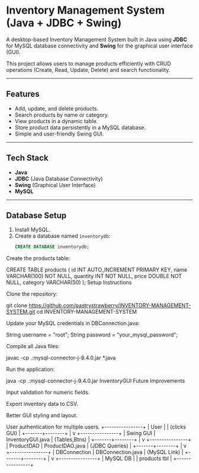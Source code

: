 # Inventory Management System (Java + JDBC + Swing)

A desktop-based Inventory Management System built in Java using **JDBC** for MySQL database connectivity and **Swing** for the graphical user interface (GUI).

This project allows users to manage products efficiently with CRUD operations (Create, Read, Update, Delete) and search functionality.

---

## Features

- Add, update, and delete products.
- Search products by name or category.
- View products in a dynamic table.
- Store product data persistently in a MySQL database.
- Simple and user-friendly Swing GUI.

---

## Tech Stack

- **Java**  
- **JDBC** (Java Database Connectivity)  
- **Swing** (Graphical User Interface)  
- **MySQL**  

---

## Database Setup

1. Install MySQL.  
2. Create a database named `inventorydb`:
   ```sql
   CREATE DATABASE inventorydb;
Create the products table:

CREATE TABLE products (
    id INT AUTO_INCREMENT PRIMARY KEY,
    name VARCHAR(100) NOT NULL,
    quantity INT NOT NULL,
    price DOUBLE NOT NULL,
    category VARCHAR(50)
);
Setup Instructions

Clone the repository:

git clone https://github.com/pastrystrawberry/INVENTORY-MANAGEMENT-SYSTEM.git
cd INVENTORY-MANAGEMENT-SYSTEM


Update your MySQL credentials in DBConnection.java:

String username = "root";
String password = "your_mysql_password";


Compile all Java files:

javac -cp .:mysql-connector-j-9.4.0.jar *.java


Run the application:

java -cp .:mysql-connector-j-9.4.0.jar InventoryGUI
Future Improvements

Input validation for numeric fields.

Export inventory data to CSV.

Better GUI styling and layout.

User authentication for multiple users.
+----------------+
|     User       |
| (clicks GUI)   |
+-------+--------+
        |
        v
+----------------+
|  Swing GUI     |   InventoryGUI.java
| (Tables,Btns)  |
+-------+--------+
        |
        v
+----------------+
| ProductDAO     |   ProductDAO.java
| (JDBC Queries) |
+-------+--------+
        |
        v
+----------------+
| DBConnection   |   DBConnection.java
| (MySQL Link)   |
+-------+--------+
        |
        v
+----------------+
|  MySQL DB      |
|  products tbl  |
+----------------+

